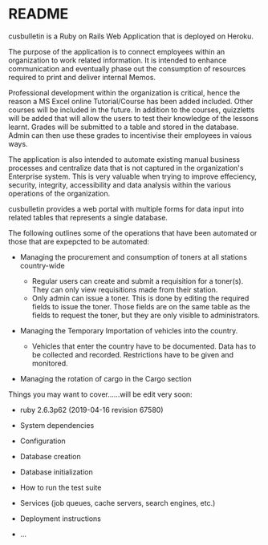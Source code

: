 # README

cusbulletin is a Ruby on Rails Web Application that is deployed on Heroku. 

The purpose of the application is to connect employees within an organization to work related information. It 
is intended to enhance communication and eventually phase out the consumption of resources required to print and deliver internal Memos.

Professional development within the organization is critical, hence the reason a MS Excel online Tutorial/Course has
been added included. Other courses will be included in the future. In addition to the courses, quizzletts will be 
added that will allow the users to test their knowledge of the lessons learnt. Grades will be submitted to a table and stored in the database. Admin can then use these grades to incentivise their employees in vaious ways.  

The application is also intended to automate existing manual business processes and 
centralize data that is not captured in the organization's Enterprise system. This is very valuable when trying to improve
effeciency, security, integrity, accessibility and data analysis within the various operations of the organization.

cusbulletin provides a web portal with multiple forms for data input into 
related tables that represents a single database.
 
The following outlines some of the operations that have been automated or those that are expepcted to be automated:

* Managing the procurement and consumption of toners at all stations country-wide
	* Regular users can create and submit a requisition for a toner(s). They can only view requisitions made from their station.
	* Only admin can issue a toner. This is done by editing the required fields to issue the toner. Those
          fields are on the same table as the fields to request the toner, but they are only visible to administrators.

* Managing the Temporary Importation of vehicles into the country.
	* Vehicles that enter the country have to be documented. Data has to be collected and recorded. Restrictions have to be given and monitored.

* Managing the rotation of cargo in the Cargo section



Things you may want to cover......will be edit very soon:

* ruby 2.6.3p62 (2019-04-16 revision 67580)

* System dependencies

* Configuration

* Database creation

* Database initialization

* How to run the test suite

* Services (job queues, cache servers, search engines, etc.)

* Deployment instructions

* ...
